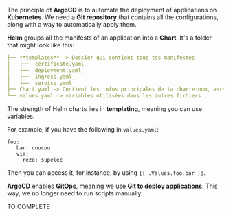 The principle of **ArgoCD** is to automate the deployment of applications on **Kubernetes**. We need a **Git repository** that contains all the configurations, along with a way to automatically apply them.

**Helm** groups all the manifests of an application into a **Chart**. It's a folder that might look like this:

``` yaml
├── **templates** -> Dossier qui contient tous tes manifestes
│   ├── _certificate.yaml_
│   ├── _deployment.yaml_
│   ├── _ingress.yaml_
│   └── _service.yaml_
├── Chart.yaml -> Contient les infos principales de ta charte:nom, version,etc...
└── values.yaml -> variables utilisées dans les autres fichiers
```

The strength of Helm charts lies in **templating**, meaning you can use variables.

For example, if you have the following in `values.yaml`:

```
foo:
   bar: coucou
   via:
     rezo: supelec
```

Then you can access it, for instance, by using `{{ .Values.foo.bar }}`.

**ArgoCD** enables **GitOps**, meaning we use **Git to deploy applications**. This way, we no longer need to run scripts manually.

TO COMPLETE

